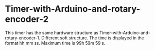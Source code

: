 # Timer-with-Arduino-and-rotary-encoder-2
This timer has the same hardware structure as Timer-with-Arduino-and-rotary-encoder-1.
Different soft structure.
The time is displayed in the format hh mm ss.
Maximum time is 99h 59m 59 s.

